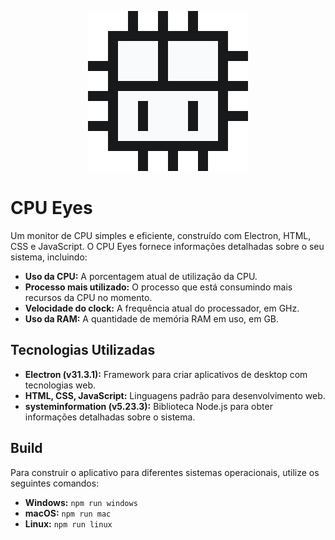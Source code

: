 <p align="center">
    <img width="256" height="256" src="./assets/cpu_eyes.gif"/>
</p>

# CPU Eyes

Um monitor de CPU simples e eficiente, construído com Electron, HTML, CSS e JavaScript. O CPU Eyes fornece informações detalhadas sobre o seu sistema, incluindo:

- **Uso da CPU:** A porcentagem atual de utilização da CPU.
- **Processo mais utilizado:** O processo que está consumindo mais recursos da CPU no momento.
- **Velocidade do clock:** A frequência atual do processador, em GHz.
- **Uso da RAM:** A quantidade de memória RAM em uso, em GB.

## Tecnologias Utilizadas

- **Electron (v31.3.1):** Framework para criar aplicativos de desktop com tecnologias web.
- **HTML, CSS, JavaScript:** Linguagens padrão para desenvolvimento web.
- **systeminformation (v5.23.3):** Biblioteca Node.js para obter informações detalhadas sobre o sistema.

## Build

Para construir o aplicativo para diferentes sistemas operacionais, utilize os seguintes comandos:

- **Windows:** `npm run windows`
- **macOS:** `npm run mac`
- **Linux:** `npm run linux`
